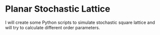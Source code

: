 # Planar Stochastic Lattice
I will create some Python scripts to simulate stochastic square lattice and will try to calculate different order parameters.
